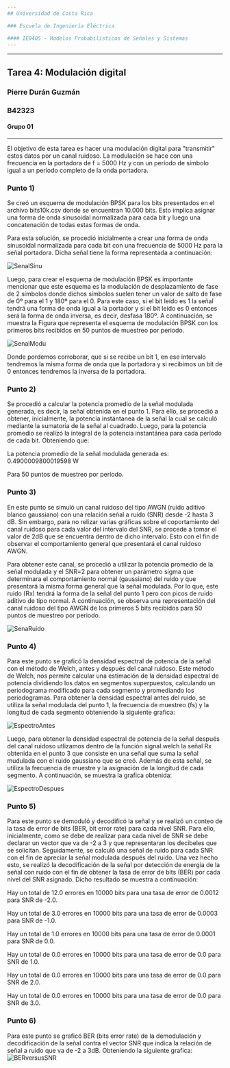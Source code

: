 ```yaml
---
## Universidad de Costa Rica

### Escuela de Ingeniería Eléctrica

#### IE0405 - Modelos Probabilísticos de Señales y Sistemas
---
```

---
## Tarea 4: Modulación digital

### Pierre Durán Guzmán
### B42323
#### Grupo 01
---
El objetivo de esta tarea es hacer una modulación digital para "transmitir" estos datos por un canal ruidoso. La modulación se hace con una frecuencia en la portadora de f = 5000 Hz y con un período de símbolo igual a un período completo de la onda portadora.

### Punto 1)
Se creó un esquema de modulación BPSK para los bits presentados en el archivo bits10k.csv donde se encuentran 10.000 bits. Esto implica asignar una forma de onda sinusoidal normalizada para cada bit y luego una concatenación de todas estas formas de onda. 

Para esta solución, se procedió inicialmente a crear una forma de onda sinusoidal normalizada para cada bit con una frecuencia de 5000 Hz para la señal portadora. Dicha señal tiene la forma representada a continuación:

![SenalSinu](FormaOndaNormalizada.png)

Luego, para crear el esquema de modulación BPSK es importante mencionar que este esquema es la modulación de desplazamiento de fase de 2 símbolos donde dichos símbolos suelen tener un valor de salto de fase de 0º para el 1 y 180º para el 0. Para este caso, si el bit leído es 1 la señal tendrá una forma de onda igual a la portador y si el bit leído es 0 entonces será la forma de onda inversa, es decir, desfasa 180º. A continuación, se muestra la Figura que representa el esquema de modulación BPSK con los primeros bits recibidos en 50 puntos de muestreo por periodo.

![SenalModu](EsquemaModulacionBPSK.png)

Donde pordemos corroborar, que si se recibe un bit 1, en ese intervalo tendremos la misma forma de onda que la portadora y si recibimos un bit de 0 entonces tendremos la inversa de la portadora.

### Punto 2)
Se procedió a calcular la potencia promedio de la señal modulada generada, es decir, la señal obtenida en el punto 1. Para ello, se procedió a obtener, inicialmente, la potencia instántanea de la señal la cual se calculó mediante la sumatoria de la señal al cuadrado. Luego, para la potencia promedio se realizó la integral de la potencia instantánea para cada período de cada bit. Obteniendo que:

La potencia promedio de la señal modulada generada es: 0.4900009800019598 W

Para 50 puntos de muestreo por período.

### Punto 3)
En este punto se simuló un canal ruidoso del tipo AWGN (ruido aditivo blanco gaussiano) con una relación señal a ruido (SNR) desde -2 hasta 3 dB. Sin embargo, para no relizar varias gráficas sobre el coportamiento del canal ruidoso para cada valor del intervalo del SNR, se procede a tomar el valor de 2dB que se encuentra dentro de dicho intervalo. Esto con el fin de observar el comportamiento general que presentará el canal ruidoso AWGN. 

Para obtener este canal, se procedió a utilizar la potencia promedio de la señal modulada y el SNR=2 para obtener un parámetro sigma que determinara el comportamiento normal (gaussiano) del ruido y que presentará la misma forma general que la señal modulada. Por lo que, este ruido (Rx) tendrá la forma de la señal del punto 1 pero con picos de ruido aditivo de tipo normal. A continuación, se observa una representación del canal ruidoso del tipo AWGN de los primeros 5 bits recibidos para 50 puntos de muestreo por periodo.

![SenaRuido](CanalRuidoso.png)

### Punto 4) 
Para este punto se graficó la densidad espectral de potencia de la señal con el método de Welch, antes y después del canal ruidoso. Este método de Welch, nos permite calcular una estimación de la densidad espectral de potencia dividiendo los datos en segmentos superpuestos, calculando un periodograma modificado para cada segmento y promediando los periodogramas. Para obtener la densidad espectral antes del ruido, se utiliza la señal modulada del punto 1, la frecuencia de muestreo (fs) y la longitud de cada segmento obteniendo la siguiente grafica:

![EspectroAntes](DensidadEspectralAntes.png)

Luego, para obtener la densidad espectral de potencia de la señal después del canal ruidoso utlizamos dentro de la función signal.welch la señal Rx obtenida en el punto 3 que consiste en una señal que suma la señal mudulada con el ruido gaussiano que se creó. Además de esta señal, se utiliza la frecuencia de muestre y la asignación de la longitud de cada segmento. A continuación, se muestra la grafica obtenida:

![EspectroDespues](DensidadEspectralDespues.png)

### Punto 5)
Para este punto se demoduló y decodificó la señal y se realizó un conteo de la tasa de error de bits (BER, bit error rate) para cada nivel SNR. Para ello, inicialmente, como se debe de realizar para cada nivel de SNR se debe declarar un vector que va de -2 a 3 y que representaran los decibeles que se solicitan. Seguidamente, se calculó una señal de ruido para cada SNR con el fin de apreciar la señal modulada después del ruido. Una vez hecho esto, se realizó la decodificación de la señal por detección de energía de la señal con ruido con el fin de obtener la tasa de error de bits (BER) por cada nivel del SNR asignado. Dicho resultado se muestra a continuación:

Hay un total de 12.0 errores en 10000 bits para una tasa de error de 0.0012 para SNR de -2.0.

Hay un total de 3.0 errores en 10000 bits para una tasa de error de 0.0003 para SNR de -1.0.

Hay un total de 1.0 errores en 10000 bits para una tasa de error de 0.0001 para SNR de 0.0.

Hay un total de 0.0 errores en 10000 bits para una tasa de error de 0.0 para SNR de 1.0.

Hay un total de 0.0 errores en 10000 bits para una tasa de error de 0.0 para SNR de 2.0.

Hay un total de 0.0 errores en 10000 bits para una tasa de error de 0.0 para SNR de 3.0.

### Punto 6)
Para este punto se graficó BER (bits error rate) de la demodulación y decodificación de la señal contra el vector SNR que indica la relación de señal a ruido que va de -2 a 3dB. Obteniendo la siguiente grafica:
![BERversusSNR](BERvsSNR.png)
